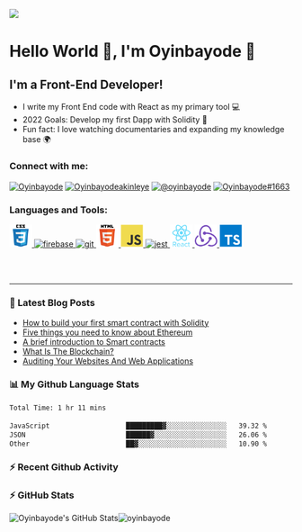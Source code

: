 ![](https://komarev.com/ghpvc/?username=Oyinbayode&label=MY+VIEWS&color=blue)

# Hello World 👶, I'm Oyinbayode 👋

## I'm a Front-End Developer!

- I write my Front End code with React as my primary tool 💻
- 2022 Goals: Develop my first Dapp with Solidity 🎯
- Fun fact: I love watching documentaries and expanding my knowledge base 🌍

### Connect with me:

<p align="left">
<a href="https://twitter.com/iamoyinbayode" target="blank"><img align="center" src="https://raw.githubusercontent.com/rahuldkjain/github-profile-readme-generator/master/src/images/icons/Social/twitter.svg" alt="Oyinbayode" height="30" width="40" /></a>
<a href="https://linkedin.com/in/oyinbayodeakinleye" target="blank"><img align="center" src="https://raw.githubusercontent.com/rahuldkjain/github-profile-readme-generator/master/src/images/icons/Social/linked-in-alt.svg" alt="Oyinbayodeakinleye" height="30" width="40" /></a>
<a href="https://hashnode.com/@oyinbayode" target="blank"><img align="center" src="https://seeklogo.com/images/H/hashnode-logo-B114767E70-seeklogo.com.png" alt="@oyinbayode" height="30" width="30" /></a>
<a href="https://discord.gg/Oyinbayode#1663" target="blank"><img align="center" src="https://raw.githubusercontent.com/rahuldkjain/github-profile-readme-generator/master/src/images/icons/Social/discord.svg" alt="Oyinbayode#1663" height="30" width="40" /></a>
</p>

### Languages and Tools:

<p align="left"> <a href="https://www.w3schools.com/css/" target="_blank" rel="noreferrer"> <img src="https://raw.githubusercontent.com/devicons/devicon/master/icons/css3/css3-original-wordmark.svg" alt="css3" width="40" height="40"/> </a> <a href="https://firebase.google.com/" target="_blank" rel="noreferrer"> <img src="https://www.vectorlogo.zone/logos/firebase/firebase-icon.svg" alt="firebase" width="40" height="40"/> </a> <a href="https://git-scm.com/" target="_blank" rel="noreferrer"> <img src="https://www.vectorlogo.zone/logos/git-scm/git-scm-icon.svg" alt="git" width="40" height="40"/> </a> <a href="https://www.w3.org/html/" target="_blank" rel="noreferrer"> <img src="https://raw.githubusercontent.com/devicons/devicon/master/icons/html5/html5-original-wordmark.svg" alt="html5" width="40" height="40"/> </a> <a href="https://developer.mozilla.org/en-US/docs/Web/JavaScript" target="_blank" rel="noreferrer"> <img src="https://raw.githubusercontent.com/devicons/devicon/master/icons/javascript/javascript-original.svg" alt="javascript" width="40" height="40"/> </a> <a href="https://jestjs.io" target="_blank" rel="noreferrer"> <img src="https://www.vectorlogo.zone/logos/jestjsio/jestjsio-icon.svg" alt="jest" width="40" height="40"/> </a> <a href="https://reactjs.org/" target="_blank" rel="noreferrer"> <img src="https://raw.githubusercontent.com/devicons/devicon/master/icons/react/react-original-wordmark.svg" alt="react" width="40" height="40"/> </a> <a href="https://redux.js.org" target="_blank" rel="noreferrer"> <img src="https://raw.githubusercontent.com/devicons/devicon/master/icons/redux/redux-original.svg" alt="redux" width="40" height="40"/> </a> <a href="https://www.typescriptlang.org/" target="_blank" rel="noreferrer"> <img src="https://raw.githubusercontent.com/devicons/devicon/master/icons/typescript/typescript-original.svg" alt="typescript" width="40" height="40"/> </a> </p>

<br />
<br />

---

### 📕 Latest Blog Posts

<!-- BLOG-POST-LIST:START -->
- [How to build your first smart contract with Solidity](https://oyinbayode.hashnode.dev/how-to-build-your-first-smart-contract-with-solidity)
- [Five things you need to know about Ethereum](https://oyinbayode.hashnode.dev/five-things-you-need-to-know-about-ethereum)
- [A brief introduction to Smart contracts](https://oyinbayode.hashnode.dev/a-brief-introduction-to-smart-contracts)
- [What Is The Blockchain?](https://oyinbayode.hashnode.dev/what-is-the-blockchain)
- [Auditing Your Websites And Web Applications](https://oyinbayode.hashnode.dev/auditing-your-websites-and-web-applications)
<!-- BLOG-POST-LIST:END -->

### 📊 My Github Language Stats

<div>
  <!--START_SECTION:waka-->

```text
Total Time: 1 hr 11 mins

JavaScript                   █████████▓░░░░░░░░░░░░░░░   39.32 %
JSON                         ██████▓░░░░░░░░░░░░░░░░░░   26.06 %
Other                        ██▓░░░░░░░░░░░░░░░░░░░░░░   10.90 %
```

<!--END_SECTION:waka-->
</div>

### ⚡ Recent Github Activity

<!--START_SECTION:activity-->

<!--END_SECTION:activity-->

### ⚡ GitHub Stats
<p>
  <img align="left" alt="Oyinbayode's GitHub Stats" src="https://github-readme-stats.vercel.app/api?username=Oyinbayode&show_icons=true&locale=en&layout=compact&hide_border=false&title_color=ff652f&icon_color=FFE400&bg_color=09131B&text_color=ffffff&border_color=0c1a25" />

<img align="left" src="https://github-readme-stats.vercel.app/api/top-langs?username=oyinbayode&show_icons=true&locale=en&layout=compact&hide_border=false&title_color=ff652f&icon_color=FFE400&bg_color=09131B&text_color=ffffff&border_color=0c1a25" alt="oyinbayode" />
</p>

<br />
<br />


<p>
  
</p>


